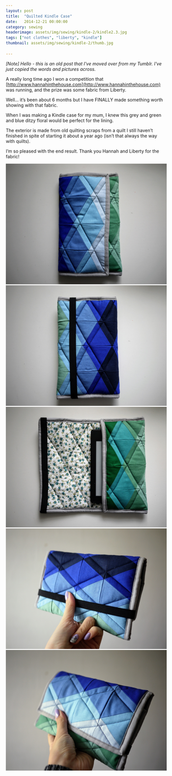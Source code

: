 ```yaml
---
layout: post
title:  "Quilted Kindle Case"
date:   2014-12-21 00:00:00
category: sewing
headerimage: assets/img/sewing/kindle-2/kindle2.3.jpg
tags: ["not clothes", "liberty", "kindle"]
thumbnail: assets/img/sewing/kindle-2/thumb.jpg

---
```


_[Note] Hello - this is an old post that I've moved over from my Tumblr. I've just copied the words and pictures across._

A really long time ago I won a competition that [http://www.hannahinthehouse.com](http://www.hannahinthehouse.com) was running, and the prize was some fabric from Liberty.

Well… it’s been about 6 months but I have FINALLY made something worth showing with that fabric.

When I was making a Kindle case for my mum, I knew this grey and green and blue ditzy floral would be perfect for the lining.

The exterior is made from old quilting scraps from a quilt I still haven’t finished in spite of starting it about a year ago (isn’t that always the way with quilts).

I’m so pleased with the end result. Thank you Hannah and Liberty for the fabric!

![Kindle 1](/assets/img/sewing/kindle-2/kindle2.1.jpg)
![Kindle 2](/assets/img/sewing/kindle-2/kindle2.2.jpg)
![Kindle 3](/assets/img/sewing/kindle-2/kindle2.3.jpg)
![Kindle 4](/assets/img/sewing/kindle-2/kindle2.4.jpg)
![Kindle 5](/assets/img/sewing/kindle-2/kindle2.5.jpg)
